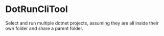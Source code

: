 # DotRunCliTool
Select and run multiple dotnet projects, assuming they are all inside their own folder and share a parent folder.
